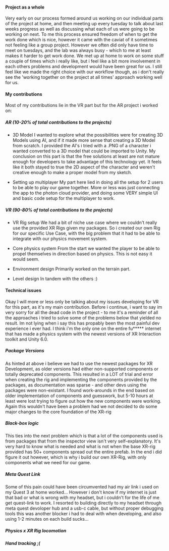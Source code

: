 #### Project as a whole
Very early on our process formed around us working on our individual parts of the project at home, and then meeting up every tuesday to talk about last weeks progress as well as discussing what each of us were going to be working on next.
To me this process ensured freedom of when to get the work done which is nice, however it came with the caviat of it sometimes not feeling like a group project. However we often did only have time to meet on tuesdays, and the lab was always busy - which to me at least makes it harder to get work done.
We met up at home to work on some stuff a couple of times which i really like, but i feel like a bit more involvement in each others problems and development would have been great for us.
I still feel like we made the right choice with our workflow though, as i don't really see the 'working together on the project at all times' approach working well for us.

#### My contributions
Most of my contributions lie in the VR part but for the AR project i worked on:

##### AR (10-20% of total contributions to the projects)
- 3D Model
I wanted to explore what the possibilities were for creating 3D Models using AI, and if it made more sense that creating a 3D Model from scratch. I provided the AI's i tried with a .PNG of a character i wanted converted to a 3D model that could be imported to Unity. My conclusion on this part is that the free solutions at least are not mature enough for developers to take advantage of this technology yet. It feels like it both stayed to true the 2D aspect of the character and weren't creative enough to make a proper model from my sketch.

- Setting up multiplayer
My part here lied in doing all the setup for 2 users to be able to play our game together. More or less was just connecting the app to the photon cloud provider, and doing some VERY simple UI and basic code setup for the multiplayer to work.

##### VR (90-80% of total contributions to the projects)
- VR Rig setup
We had a bit of niche use case where we couldn't really use the provided XR Rigs given my packages. So i created our own Rig for our specific Use Case, with the big problem that it had to be able to integrate with our physics movement system.

- Core physics system
From the start we wanted the player to be able to propel themselves in direction based on physics. This is not easy it would seem.

- Environment design
Primarily worked on the terrain part.

- Level design
In tandem with the others :)

#### Technical issues
Okay I will more or less only be talking about my issues developing for VR for this part, as it's my main contribution.
Before i continue, i want to say im very sorry for all the dead code in the project - to me it's a reminder of all the approaches i tried to solve some of the problems below that yielded no result. 
Im not lying when i say this has propably been the most painful dev experience i ever had. I think i'm the only one on the entire fu***** internet that has made a physics system with the newest versions of XR Interaction toolkit and Unity 6.0.

##### Package Versions
As hinted at above i believe we had to use the newest packages for XR Development, as older versions had either non-supported components or totally deprecated components. This resulted in a LOT of trial and error when creating the rig and implementing the components provided by the packages, as documentation was sparse - and other devs using the packages were non-existant. I found work-arounds in the end based on older implementation of components and guesswork, but 5-10 hours at least were lost trying to figure out how the new components were working. Again this wouldn't have been a problem had we not decided to do some major changes to the core foundation of the XR-rig

##### Black-box logic
This ties into the next problem which is that a lot of the components used is from packages that from the inspector view isn't very self-explanatory. It's very hard to know what is needed and what is not when the base XR-rig provided has 50+ components spread out the entire prefab. In the end i did figure it out however, which is why i build our own XR-Rig, with only components what we need for our game.

##### Meta Quest Link
Some of this pain could have been circumvented had my air link i used on my Quest 3 at home worked... However i don't know if my internet is just that bad or what is wrong with my headset, but i couldn't for the life of me get quest-link to work. I resorted to building directly to my headset through meta quest devoloper hub and a usb-c cable, but without proper debugging tools this was another blocker i had to deal with when developing, and also using 1-2 minutes on each build sucks...

##### Physics x XR Rig locomotion
##### Hand tracking ;(
